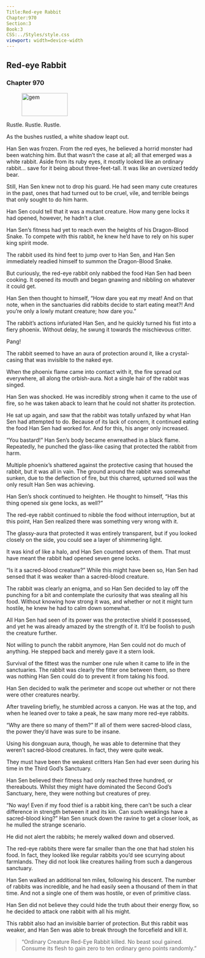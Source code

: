 ```yaml
---
Title:Red-eye Rabbit 
Chapter:970 
Section:3 
Book:3 
CSS:../Styles/style.css 
viewport: width=device-width
---
```

  
## Red-eye Rabbit
### Chapter 970
  
<figure>
	<img src="../Images/gem.gif" alt="gem" id="gem" width="120" height="60" />
</figure>
  

  
Rustle. Rustle. Rustle.

As the bushes rustled, a white shadow leapt out.

Han Sen was frozen. From the red eyes, he believed a horrid monster had been watching him. But that wasn’t the case at all; all that emerged was a white rabbit. Aside from its ruby eyes, it mostly looked like an ordinary rabbit… save for it being about three-feet-tall. It was like an oversized teddy bear.

Still, Han Sen knew not to drop his guard. He had seen many cute creatures in the past, ones that had turned out to be cruel, vile, and terrible beings that only sought to do him harm.

Han Sen could tell that it was a mutant creature. How many gene locks it had opened, however, he hadn’t a clue.

Han Sen’s fitness had yet to reach even the heights of his Dragon-Blood Snake. To compete with this rabbit, he knew he’d have to rely on his super king spirit mode.

The rabbit used its hind feet to jump over to Han Sen, and Han Sen immediately readied himself to summon the Dragon-Blood Snake.

But curiously, the red-eye rabbit only nabbed the food Han Sen had been cooking. It opened its mouth and began gnawing and nibbling on whatever it could get.

Han Sen then thought to himself, “How dare you eat my meat! And on that note, when in the sanctuaries did rabbits decide to start eating meat?! And you’re only a lowly mutant creature; how dare you.”

The rabbit’s actions infuriated Han Sen, and he quickly turned his fist into a fiery phoenix. Without delay, he swung it towards the mischievous critter.

Pang!

The rabbit seemed to have an aura of protection around it, like a crystal-casing that was invisible to the naked eye.

When the phoenix flame came into contact with it, the fire spread out everywhere, all along the orbish-aura. Not a single hair of the rabbit was singed.

Han Sen was shocked. He was incredibly strong when it came to the use of fire, so he was taken aback to learn that he could not shatter its protection.

He sat up again, and saw that the rabbit was totally unfazed by what Han Sen had attempted to do. Because of its lack of concern, it continued eating the food Han Sen had worked for. And for this, his anger only increased.

“You bastard!” Han Sen’s body became enwreathed in a black flame. Repeatedly, he punched the glass-like casing that protected the rabbit from harm.

Multiple phoenix’s shattered against the protective casing that housed the rabbit, but it was all in vain. The ground around the rabbit was somewhat sunken, due to the deflection of fire, but this charred, upturned soil was the only result Han Sen was achieving.

Han Sen’s shock continued to heighten. He thought to himself, “Has this thing opened six gene locks, as well?”

The red-eye rabbit continued to nibble the food without interruption, but at this point, Han Sen realized there was something very wrong with it.

The glassy-aura that protected it was entirely transparent, but if you looked closely on the side, you could see a layer of shimmering light.

It was kind of like a halo, and Han Sen counted seven of them. That must have meant the rabbit had opened seven gene locks.

“Is it a sacred-blood creature?” While this might have been so, Han Sen had sensed that it was weaker than a sacred-blood creature.

The rabbit was clearly an enigma, and so Han Sen decided to lay off the punching for a bit and contemplate the curiosity that was stealing all his food. Without knowing how strong it was, and whether or not it might turn hostile, he knew he had to calm down somewhat.

All Han Sen had seen of its power was the protective shield it possessed, and yet he was already amazed by the strength of it. It’d be foolish to push the creature further.

Not willing to punch the rabbit anymore, Han Sen could not do much of anything. He stepped back and merely gave it a stern look.

Survival of the fittest was the number one rule when it came to life in the sanctuaries. The rabbit was clearly the fitter one between them, so there was nothing Han Sen could do to prevent it from taking his food.

Han Sen decided to walk the perimeter and scope out whether or not there were other creatures nearby.

After traveling briefly, he stumbled across a canyon. He was at the top, and when he leaned over to take a peak, he saw many more red-eye rabbits.

“Why are there so many of them?” If all of them were sacred-blood class, the power they’d have was sure to be insane.

Using his dongxuan aura, though, he was able to determine that they weren’t sacred-blood creatures. In fact, they were quite weak.

They must have been the weakest critters Han Sen had ever seen during his time in the Third God’s Sanctuary.

Han Sen believed their fitness had only reached three hundred, or thereabouts. Whilst they might have dominated the Second God’s Sanctuary, here, they were nothing but creatures of prey.

“No way! Even if my food thief is a rabbit king, there can’t be such a clear difference in strength between it and its kin. Can such weaklings have a sacred-blood king?” Han Sen snuck down the ravine to get a closer look, as he mulled the strange scenario.

He did not alert the rabbits; he merely walked down and observed.

The red-eye rabbits there were far smaller than the one that had stolen his food. In fact, they looked like regular rabbits you’d see scurrying about farmlands. They did not look like creatures hailing from such a dangerous sanctuary.

Han Sen walked an additional ten miles, following his descent. The number of rabbits was incredible, and he had easily seen a thousand of them in that time. And not a single one of them was hostile, or even of primitive class.

Han Sen did not believe they could hide the truth about their energy flow, so he decided to attack one rabbit with all his might.

This rabbit also had an invisible barrier of protection. But this rabbit was weaker, and Han Sen was able to break through the forcefield and kill it.

> “Ordinary Creature Red-Eye Rabbit killed. No beast soul gained. Consume its flesh to gain zero to ten ordinary geno points randomly.”